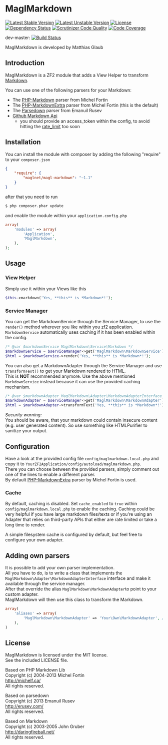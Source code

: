 # MaglMarkdown

[![Latest Stable Version](https://poser.pugx.org/maglnet/magl-markdown/v/stable.png)](https://packagist.org/packages/maglnet/magl-markdown)
[![Latest Unstable Version](https://poser.pugx.org/maglnet/magl-markdown/v/unstable.png)](https://packagist.org/packages/maglnet/magl-markdown)
[![License](https://poser.pugx.org/maglnet/magl-markdown/license.png)](https://packagist.org/packages/maglnet/magl-markdown)
[![Dependency Status](https://www.versioneye.com/user/projects/53106961ec13758b7e0000c0/badge.png)](https://www.versioneye.com/user/projects/53106961ec13758b7e0000c0)
[![Scrutinizer Code Quality](https://scrutinizer-ci.com/g/maglnet/MaglMarkdown/badges/quality-score.png?s=7eae6389efc0ce777f8d7a4439cce5ad99ec8e01)](https://scrutinizer-ci.com/g/maglnet/MaglMarkdown/)
[![Code Coverage](https://scrutinizer-ci.com/g/maglnet/MaglMarkdown/badges/coverage.png?s=32e6c5cc905fe1e7cb3914d0ca08818f7af455de)](https://scrutinizer-ci.com/g/maglnet/MaglMarkdown/)


dev-master: [![Build Status](https://travis-ci.org/maglnet/MaglMarkdown.png?branch=master)](https://travis-ci.org/maglnet/MaglMarkdown)

MaglMarkdown is developed by Matthias Glaub

## Introduction

MaglMarkdown is a ZF2 module that adds a View Helper to transform [Markdown](http://daringfireball.net/projects/markdown/).

You can use one of the following parsers for your Markdown:  
* The [PHP-Markdown](http://michelf.com/projects/php-markdown/) parser from Michel Fortin
* The [PHP-MarkdownExtra](http://michelf.ca/projects/php-markdown/extra/) parser from Michel Fortin (this is the default)
* The [Parsedown](http://parsedown.org/) parser from Emanuil Rusev
* [Github Markdown Api](https://guides.github.com/features/mastering-markdown/)
  * you should provide an access_token within the config, to avoid hitting the [rate_limit](https://developer.github.com/v3/rate_limit/) too soon

## Installation

You can install the module with composer by adding the following "require" to your `composer.json`

```json
{
	"require": {
		"maglnet/magl-markdown": "~1.1"
	}
}
```

after that you need to run
```bash
$ php composer.phar update
```

and enable the module within your `application.config.php`
```php
array(
	'modules' => array(
		'Application',
		'MaglMarkdown',
	),
);
```


## Usage

### View Helper
Simply use it within your Views like this

```php
$this->markdown('Yes, **this** is *Markdown*!');
```

### Service Manager
You can get the MarkdownService through the Service Manager, to use
the `render()` method wherever you like within you zf2 application.
`MarkdownService` automatically uses caching if it has been enabled within the
config.

```php
/* @var $markdownService MaglMarkdown\Service\Markdown */
$markdownService = $serviceManager->get('MaglMarkdown\MarkdownService');
$html = $markdownService->render('Yes, **this** is *Markdown*!');
```

You can also get a MarkdownAdapter through the Service Manager and use
`transformText()` to get your Markdown rendered to HTML.  
This is **NOT** recommended anymore. Use the above mentioned `MarkdownService` instead
because it can use the provided caching mechanism.

```php
/* @var $markdownAdapter MaglMarkdown\Adapter\MarkdownAdapterInterface */
$markdownAdapter = $serviceManager->get('MaglMarkdown\MarkdownAdapter');
$html = $markdownAdapter->transformText('Yes, **this** is *Markdown*!');
```


*Security warning:*  
You should be aware, that your markdown could contain insecure content (e.g. user generated content). 
So use something like HTMLPurifier to sanitize your output.

## Configuration

Have a look at the provided config file `config/maglmarkdown.local.php` and copy it to `YourZF2Application/config/autoload/maglmarkdown.php`.  
There you can choose between the provided parsers, simply comment out one of the lines to enable a different parser.  
By default [PHP-MarkdownExtra](http://michelf.ca/projects/php-markdown/extra/) parser by Michel Fortin is used.  

### Cache
By default, caching is disabled.
Set `cache_enabled` to `true` within `config/maglmarkdown.local.php` to enable the caching.
Caching could be very helpful if you have large markdown files/texts or if you're using an Adapter
that relies on third-party APIs that either are rate limited or take a long time to render.

A simple filesystem cache is configured by default, but feel free to configure your own adapter.

## Adding own parsers

It is possible to add your own parser implementation.  
All you have to do, is to write a class that implements the `MaglMarkdown\Adapter\MarkdownAdapterInterface` interface
and make it available through the service manager.  
After that override the alias `MaglMarkdown\MarkdownAdapter`to point to your custom adapter.  
MaglMarkdown will then use this class to transform the Markdown.

```php
array(
	'aliases' => array(
		'MaglMarkdown\MarkdownAdapter' => 'Your\Own\MarkdownAdapter', //needs to implement MaglMarkdown\Adapter\MarkdownAdapterInterface
	),
)
```

## License

MaglMarkdown is licensed under the MIT license.  
See the included LICENSE file.

Based on PHP Markdown Lib  
Copyright (c) 2004-2013 Michel Fortin  
http://michelf.ca/  
All rights reserved.  

Based on parsedown  
Copyright (c) 2013 Emanuil Rusev  
http://erusev.com/  
All rights reserved.  

Based on Markdown  
Copyright (c) 2003-2005 John Gruber  
http://daringfireball.net/  
All rights reserved.
